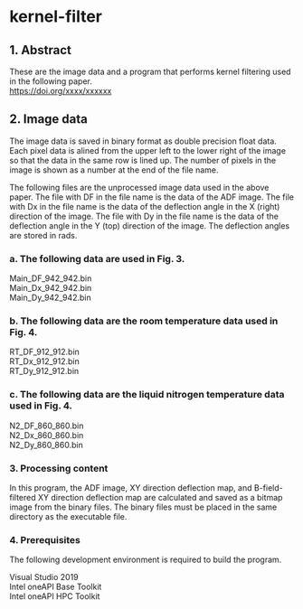 # kernel-filter
## 1. Abstract 

These are the image data and a program that performs kernel filtering used in the following paper.  
https://doi.org/xxxx/xxxxxx

## 2. Image data

The image data is saved in binary format as double precision float data. Each pixel data is alined from the upper left to the lower right of the image so that the data in the same row is lined up. The number of pixels in the image is shown as a number at the end of the file name.

The following files are the unprocessed image data used in the above paper. The file with DF in the file name is the data of the ADF image. The file with Dx in the file name is the data of the deflection angle in the X (right) direction of the image. The file with Dy in the file name is the data of the deflection angle in the Y (top) direction of the image. The deflection angles are stored in rads.

### a. The following data are used in Fig. 3.

Main_DF_942_942.bin  
Main_Dx_942_942.bin  
Main_Dy_942_942.bin

### b. The following data are the room temperature data used in Fig. 4.

RT_DF_912_912.bin  
RT_Dx_912_912.bin  
RT_Dy_912_912.bin

### c. The following data are the liquid nitrogen temperature data used in Fig. 4.

N2_DF_860_860.bin  
N2_Dx_860_860.bin  
N2_Dy_860_860.bin

### 3. Processing content

In this program, the ADF image, XY direction deflection map, and B-field-filtered XY direction deflection map are calculated and saved as a bitmap image from the binary files. The binary files must be placed in the same directory as the executable file.

### 4. Prerequisites

The following development environment is required to build the program.

Visual Studio 2019  
Intel oneAPI Base Toolkit  
Intel oneAPI HPC Toolkit
